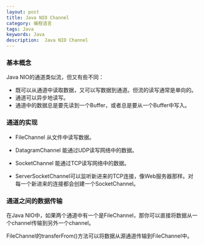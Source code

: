 ```yaml
---
layout: post
title: Java NIO Channel
category: 编程语言
tags: Java
keywords: Java
description:  Java NIO Channel
---
```

### 基本概念

Java NIO的通道类似流，但又有些不同：

* 既可以从通道中读取数据，又可以写数据到通道。但流的读写通常是单向的。
* 通道可以异步地读写。
* 通道中的数据总是要先读到一个Buffer，或者总是要从一个Buffer中写入。

### 通道的实现

* FileChannel 从文件中读写数据。

* DatagramChannel 能通过UDP读写网络中的数据。

* SocketChannel 能通过TCP读写网络中的数据。

* ServerSocketChannel可以监听新进来的TCP连接，像Web服务器那样。对每一个新进来的连接都会创建一个SocketChannel。

### 通道之间的数据传输

在Java NIO中，如果两个通道中有一个是FileChannel，那你可以直接将数据从一个channel传输到另外一个channel。

FileChannel的transferFrom()方法可以将数据从源通道传输到FileChannel中。
